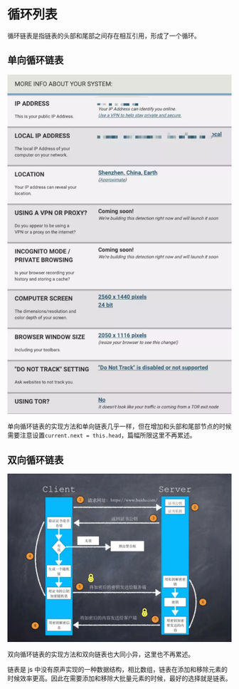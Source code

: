 # 循环列表

循环链表是指链表的头部和尾部之间存在相互引用，形成了一个循环。

## 单向循环链表

![](../../../.gitbook/assets/image%20%2880%29.png)

单向循环链表的实现方法和单向链表几乎一样，但在增加和头部和尾部节点的时候需要注意设置`current.next = this.head`，篇幅所限这里不再累述。

## 双向循环链表

![](../../../.gitbook/assets/image%20%2883%29.png)

双向循环链表的实现方法和双向链表也大同小异，这里也不再累述。

链表是 js 中没有原声实现的一种数据结构，相比数组，链表在添加和移除元素的时候效率更高。因此在需要添加和移除大批量元素的时候，最好的选择就是链表。

